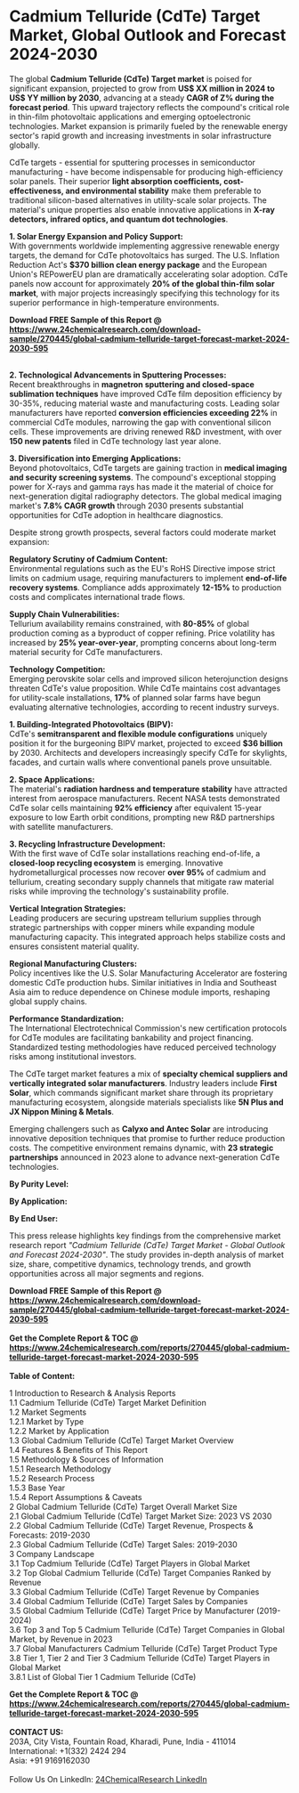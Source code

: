 <h1>Cadmium Telluride (CdTe) Target Market, Global Outlook and Forecast 2024-2030</h1><p>The global <strong>Cadmium Telluride (CdTe) Target market</strong> is poised for significant expansion, projected to grow from <strong>US$ XX million in 2024 to US$ YY million by 2030</strong>, advancing at a steady <strong>CAGR of Z% during the forecast period</strong>. This upward trajectory reflects the compound's critical role in thin-film photovoltaic applications and emerging optoelectronic technologies. Market expansion is primarily fueled by the renewable energy sector's rapid growth and increasing investments in solar infrastructure globally.</p><p>CdTe targets - essential for sputtering processes in semiconductor manufacturing - have become indispensable for producing high-efficiency solar panels. Their superior <strong>light absorption coefficients, cost-effectiveness, and environmental stability</strong> make them preferable to traditional silicon-based alternatives in utility-scale solar projects. The material's unique properties also enable innovative applications in <strong>X-ray detectors, infrared optics, and quantum dot technologies</strong>.</p><p><strong>1. Solar Energy Expansion and Policy Support:</strong><br>
With governments worldwide implementing aggressive renewable energy targets, the demand for CdTe photovoltaics has surged. The U.S. Inflation Reduction Act's <strong>$370 billion clean energy package</strong> and the European Union's REPowerEU plan are dramatically accelerating solar adoption. CdTe panels now account for approximately <strong>20% of the global thin-film solar market</strong>, with major projects increasingly specifying this technology for its superior performance in high-temperature environments.</p><div><b>Download FREE Sample of this Report @ 
            <a href="https://www.24chemicalresearch.com/download-sample/270445/global-cadmium-telluride-target-forecast-market-2024-2030-595">
            https://www.24chemicalresearch.com/download-sample/270445/global-cadmium-telluride-target-forecast-market-2024-2030-595</a></b></div><br><p><strong>2. Technological Advancements in Sputtering Processes:</strong><br>
Recent breakthroughs in <strong>magnetron sputtering and closed-space sublimation techniques</strong> have improved CdTe film deposition efficiency by 30-35%, reducing material waste and manufacturing costs. Leading solar manufacturers have reported <strong>conversion efficiencies exceeding 22%</strong> in commercial CdTe modules, narrowing the gap with conventional silicon cells. These improvements are driving renewed R&amp;D investment, with over <strong>150 new patents</strong> filed in CdTe technology last year alone.</p><p><strong>3. Diversification into Emerging Applications:</strong><br>
Beyond photovoltaics, CdTe targets are gaining traction in <strong>medical imaging and security screening systems</strong>. The compound's exceptional stopping power for X-rays and gamma rays has made it the material of choice for next-generation digital radiography detectors. The global medical imaging market's <strong>7.8% CAGR growth</strong> through 2030 presents substantial opportunities for CdTe adoption in healthcare diagnostics.</p><p>Despite strong growth prospects, several factors could moderate market expansion:</p><p><strong>Regulatory Scrutiny of Cadmium Content:</strong><br>
    Environmental regulations such as the EU's RoHS Directive impose strict limits on cadmium usage, requiring manufacturers to implement <strong>end-of-life recovery systems</strong>. Compliance adds approximately <strong>12-15%</strong> to production costs and complicates international trade flows.</p><p><strong>Supply Chain Vulnerabilities:</strong><br>
    Tellurium availability remains constrained, with <strong>80-85%</strong> of global production coming as a byproduct of copper refining. Price volatility has increased by <strong>25% year-over-year</strong>, prompting concerns about long-term material security for CdTe manufacturers.</p><p><strong>Technology Competition:</strong><br>
    Emerging perovskite solar cells and improved silicon heterojunction designs threaten CdTe's value proposition. While CdTe maintains cost advantages for utility-scale installations, <strong>17%</strong> of planned solar farms have begun evaluating alternative technologies, according to recent industry surveys.</p><p><strong>1. Building-Integrated Photovoltaics (BIPV):</strong><br>
CdTe's <strong>semitransparent and flexible module configurations</strong> uniquely position it for the burgeoning BIPV market, projected to exceed <strong>$36 billion</strong> by 2030. Architects and developers increasingly specify CdTe for skylights, facades, and curtain walls where conventional panels prove unsuitable.</p><p><strong>2. Space Applications:</strong><br>
The material's <strong>radiation hardness and temperature stability</strong> have attracted interest from aerospace manufacturers. Recent NASA tests demonstrated CdTe solar cells maintaining <strong>92% efficiency</strong> after equivalent 15-year exposure to low Earth orbit conditions, prompting new R&amp;D partnerships with satellite manufacturers.</p><p><strong>3. Recycling Infrastructure Development:</strong><br>
With the first wave of CdTe solar installations reaching end-of-life, a <strong>closed-loop recycling ecosystem</strong> is emerging. Innovative hydrometallurgical processes now recover <strong>over 95%</strong> of cadmium and tellurium, creating secondary supply channels that mitigate raw material risks while improving the technology's sustainability profile.</p><p><strong>Vertical Integration Strategies:</strong><br>
    Leading producers are securing upstream tellurium supplies through strategic partnerships with copper miners while expanding module manufacturing capacity. This integrated approach helps stabilize costs and ensures consistent material quality.</p><p><strong>Regional Manufacturing Clusters:</strong><br>
    Policy incentives like the U.S. Solar Manufacturing Accelerator are fostering domestic CdTe production hubs. Similar initiatives in India and Southeast Asia aim to reduce dependence on Chinese module imports, reshaping global supply chains.</p><p><strong>Performance Standardization:</strong><br>
    The International Electrotechnical Commission's new certification protocols for CdTe modules are facilitating bankability and project financing. Standardized testing methodologies have reduced perceived technology risks among institutional investors.</p><p>The CdTe target market features a mix of <strong>specialty chemical suppliers and vertically integrated solar manufacturers</strong>. Industry leaders include <strong>First Solar</strong>, which commands significant market share through its proprietary manufacturing ecosystem, alongside materials specialists like <strong>5N Plus and JX Nippon Mining &amp; Metals</strong>.</p><p>Emerging challengers such as <strong>Calyxo and Antec Solar</strong> are introducing innovative deposition techniques that promise to further reduce production costs. The competitive environment remains dynamic, with <strong>23 strategic partnerships</strong> announced in 2023 alone to advance next-generation CdTe technologies.</p><p><strong>By Purity Level:</strong></p><p><strong>By Application:</strong></p><p><strong>By End User:</strong></p><p>This press release highlights key findings from the comprehensive market research report <em>"Cadmium Telluride (CdTe) Target Market - Global Outlook and Forecast 2024-2030"</em>. The study provides in-depth analysis of market size, share, competitive dynamics, technology trends, and growth opportunities across all major segments and regions.</p><div><b>Download FREE Sample of this Report @ 
            <a href="https://www.24chemicalresearch.com/download-sample/270445/global-cadmium-telluride-target-forecast-market-2024-2030-595">
            https://www.24chemicalresearch.com/download-sample/270445/global-cadmium-telluride-target-forecast-market-2024-2030-595</a></b></div><br><div><b>Get the Complete Report & TOC @ 
            <a href="https://www.24chemicalresearch.com/reports/270445/global-cadmium-telluride-target-forecast-market-2024-2030-595">
            https://www.24chemicalresearch.com/reports/270445/global-cadmium-telluride-target-forecast-market-2024-2030-595</a></b></div><br>
            <b>Table of Content:</b><p>1 Introduction to Research & Analysis Reports<br />
    1.1 Cadmium Telluride (CdTe) Target Market Definition<br />
    1.2 Market Segments<br />
        1.2.1 Market by Type<br />
        1.2.2 Market by Application<br />
    1.3 Global Cadmium Telluride (CdTe) Target Market Overview<br />
    1.4 Features & Benefits of This Report<br />
    1.5 Methodology & Sources of Information<br />
        1.5.1 Research Methodology<br />
        1.5.2 Research Process<br />
        1.5.3 Base Year<br />
        1.5.4 Report Assumptions & Caveats<br />
2 Global Cadmium Telluride (CdTe) Target Overall Market Size<br />
    2.1 Global Cadmium Telluride (CdTe) Target Market Size: 2023 VS 2030<br />
    2.2 Global Cadmium Telluride (CdTe) Target Revenue, Prospects & Forecasts: 2019-2030<br />
    2.3 Global Cadmium Telluride (CdTe) Target Sales: 2019-2030<br />
3 Company Landscape<br />
    3.1 Top Cadmium Telluride (CdTe) Target Players in Global Market<br />
    3.2 Top Global Cadmium Telluride (CdTe) Target Companies Ranked by Revenue<br />
    3.3 Global Cadmium Telluride (CdTe) Target Revenue by Companies<br />
    3.4 Global Cadmium Telluride (CdTe) Target Sales by Companies<br />
    3.5 Global Cadmium Telluride (CdTe) Target Price by Manufacturer (2019-2024)<br />
    3.6 Top 3 and Top 5 Cadmium Telluride (CdTe) Target Companies in Global Market, by Revenue in 2023<br />
    3.7 Global Manufacturers Cadmium Telluride (CdTe) Target Product Type<br />
    3.8 Tier 1, Tier 2 and Tier 3 Cadmium Telluride (CdTe) Target Players in Global Market<br />
        3.8.1 List of Global Tier 1 Cadmium Telluride (CdTe)</p><div><b>Get the Complete Report & TOC @ 
            <a href="https://www.24chemicalresearch.com/reports/270445/global-cadmium-telluride-target-forecast-market-2024-2030-595">
            https://www.24chemicalresearch.com/reports/270445/global-cadmium-telluride-target-forecast-market-2024-2030-595</a></b></div><br><b>CONTACT US:</b><br>
            203A, City Vista, Fountain Road, Kharadi, Pune, India - 411014<br>
            International: +1(332) 2424 294<br>
            Asia: +91 9169162030 <br><br>
            Follow Us On LinkedIn: <a href="https://www.linkedin.com/company/24chemicalresearch/">24ChemicalResearch LinkedIn</a>